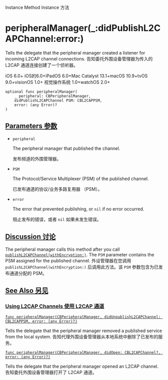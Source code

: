 Instance Method Instance 方法

# peripheralManager(_:didPublishL2CAPChannel:error:) 

Tells the delegate that the peripheral manager created a listener for incoming L2CAP channel connections.
告知委托外围设备管理器为传入的 L2CAP 通道连接创建了一个侦听器。

iOS 6.0+ iOS的6.0+iPadOS 6.0+Mac Catalyst 13.1+macOS 10.9+tvOS 9.0+visionOS 1.0+ 视觉操作系统 1.0+watchOS 2.0+

```
optional func peripheralManager(
    _ peripheral: CBPeripheralManager,
    didPublishL2CAPChannel PSM: CBL2CAPPSM,
    error: (any Error)?
)
```



## [Parameters 参数](https://developer.apple.com/documentation/corebluetooth/cbperipheralmanagerdelegate/peripheralmanager(_:didpublishl2capchannel:error:)#parameters)

- `peripheral`

  The peripheral manager that published the channel. 

  发布频道的外围管理器。

- `PSM`

  The Protocol/Service Multiplexer (PSM) of the published channel. 

  已发布通道的协议/业务多路复用器 （PSM）。

- `error`

  The error that prevented publishing, or `nil` if no error occurred. 

  阻止发布的错误，或者 `nil` 如果未发生错误。

  

## [Discussion 讨论](https://developer.apple.com/documentation/corebluetooth/cbperipheralmanagerdelegate/peripheralmanager(_:didpublishl2capchannel:error:)#Discussion)

The peripheral manager calls this method after you call [`publishL2CAPChannel(withEncryption:)`](https://developer.apple.com/documentation/corebluetooth/cbperipheralmanager/publishl2capchannel(withencryption:)). The `PSM` parameter contains the PSM assigned for the published channel.
外设管理器在您调用 `publishL2CAPChannel(withEncryption:)` 后调用此方法。该 `PSM` 参数包含为已发布通道分配的 PSM。



## [See Also 另见](https://developer.apple.com/documentation/corebluetooth/cbperipheralmanagerdelegate/peripheralmanager(_:didpublishl2capchannel:error:)#see-also)

### [Using L2CAP Channels 使用 L2CAP 通道](https://developer.apple.com/documentation/corebluetooth/cbperipheralmanagerdelegate/peripheralmanager(_:didpublishl2capchannel:error:)#Using-L2CAP-Channels)

[`func peripheralManager(CBPeripheralManager, didUnpublishL2CAPChannel: CBL2CAPPSM, error: (any Error)?)`](https://developer.apple.com/documentation/corebluetooth/cbperipheralmanagerdelegate/peripheralmanager(_:didunpublishl2capchannel:error:))

Tells the delegate that the peripheral manager removed a published service from the local system.
告知代理外围设备管理器从本地系统中删除了已发布的服务。

[`func peripheralManager(CBPeripheralManager, didOpen: CBL2CAPChannel?, error: (any Error)?)`](https://developer.apple.com/documentation/corebluetooth/cbperipheralmanagerdelegate/peripheralmanager(_:didopen:error:))

Tells the delegate that the peripheral manager opened an L2CAP channel.
告知委托外围设备管理器打开了 L2CAP 通道。
